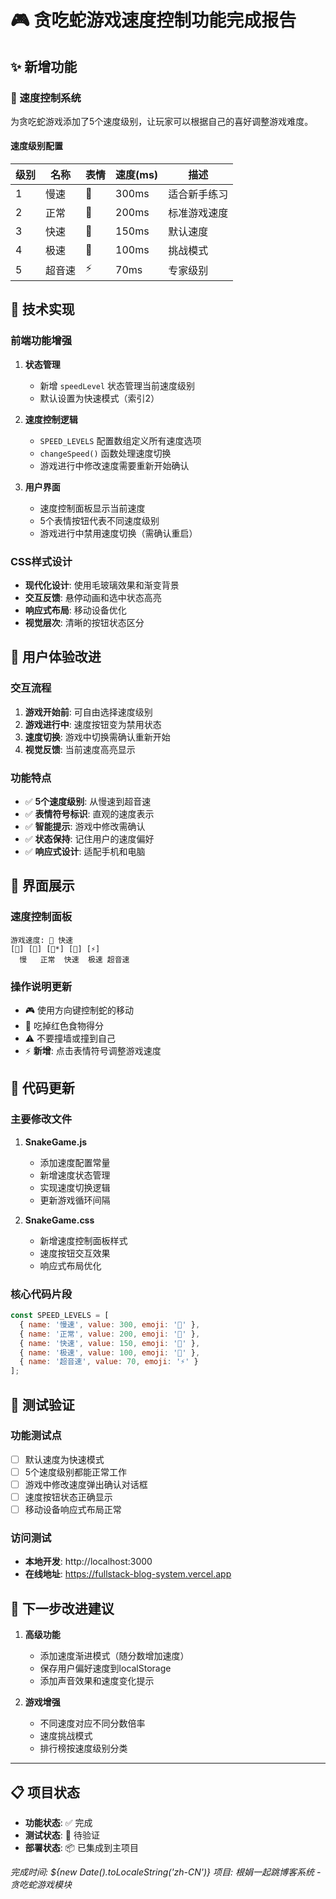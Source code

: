 # 🎮 贪吃蛇游戏速度控制功能完成报告

## ✨ 新增功能

### 🚀 速度控制系统
为贪吃蛇游戏添加了5个速度级别，让玩家可以根据自己的喜好调整游戏难度。

#### 速度级别配置
| 级别 | 名称 | 表情 | 速度(ms) | 描述 |
|------|------|------|----------|------|
| 1 | 慢速 | 🐌 | 300ms | 适合新手练习 |
| 2 | 正常 | 🚶 | 200ms | 标准游戏速度 |
| 3 | 快速 | 🏃 | 150ms | 默认速度 |
| 4 | 极速 | 🚀 | 100ms | 挑战模式 |
| 5 | 超音速 | ⚡ | 70ms | 专家级别 |

## 🔧 技术实现

### 前端功能增强
1. **状态管理**
   - 新增 `speedLevel` 状态管理当前速度级别
   - 默认设置为快速模式（索引2）

2. **速度控制逻辑**
   - `SPEED_LEVELS` 配置数组定义所有速度选项
   - `changeSpeed()` 函数处理速度切换
   - 游戏进行中修改速度需要重新开始确认

3. **用户界面**
   - 速度控制面板显示当前速度
   - 5个表情按钮代表不同速度级别
   - 游戏进行中禁用速度切换（需确认重启）

### CSS样式设计
- **现代化设计**: 使用毛玻璃效果和渐变背景
- **交互反馈**: 悬停动画和选中状态高亮
- **响应式布局**: 移动设备优化
- **视觉层次**: 清晰的按钮状态区分

## 🎯 用户体验改进

### 交互流程
1. **游戏开始前**: 可自由选择速度级别
2. **游戏进行中**: 速度按钮变为禁用状态
3. **速度切换**: 游戏中切换需确认重新开始
4. **视觉反馈**: 当前速度高亮显示

### 功能特点
- ✅ **5个速度级别**: 从慢速到超音速
- ✅ **表情符号标识**: 直观的速度表示
- ✅ **智能提示**: 游戏中修改需确认
- ✅ **状态保持**: 记住用户的速度偏好
- ✅ **响应式设计**: 适配手机和电脑

## 📱 界面展示

### 速度控制面板
```
游戏速度: 🏃 快速
[🐌] [🚶] [🏃*] [🚀] [⚡]
  慢   正常  快速  极速 超音速
```

### 操作说明更新
- 🎮 使用方向键控制蛇的移动
- 🍎 吃掉红色食物得分
- ⚠️ 不要撞墙或撞到自己
- ⚡ **新增**: 点击表情符号调整游戏速度

## 🔧 代码更新

### 主要修改文件
1. **SnakeGame.js**
   - 添加速度配置常量
   - 新增速度状态管理
   - 实现速度切换逻辑
   - 更新游戏循环间隔

2. **SnakeGame.css**
   - 新增速度控制面板样式
   - 速度按钮交互效果
   - 响应式布局优化

### 核心代码片段
```javascript
const SPEED_LEVELS = [
  { name: '慢速', value: 300, emoji: '🐌' },
  { name: '正常', value: 200, emoji: '🚶' },
  { name: '快速', value: 150, emoji: '🏃' },
  { name: '极速', value: 100, emoji: '🚀' },
  { name: '超音速', value: 70, emoji: '⚡' }
];
```

## 🧪 测试验证

### 功能测试点
- [ ] 默认速度为快速模式
- [ ] 5个速度级别都能正常工作
- [ ] 游戏中修改速度弹出确认对话框
- [ ] 速度按钮状态正确显示
- [ ] 移动设备响应式布局正常

### 访问测试
- **本地开发**: http://localhost:3000
- **在线地址**: https://fullstack-blog-system.vercel.app

## 🎯 下一步改进建议

1. **高级功能**
   - 添加速度渐进模式（随分数增加速度）
   - 保存用户偏好速度到localStorage
   - 添加声音效果和速度变化提示

2. **游戏增强**
   - 不同速度对应不同分数倍率
   - 速度挑战模式
   - 排行榜按速度级别分类

---

## 📋 项目状态

- **功能状态**: ✅ 完成
- **测试状态**: 🧪 待验证
- **部署状态**: 📦 已集成到主项目

*完成时间: ${new Date().toLocaleString('zh-CN')}*
*项目: 根娟一起跳博客系统 - 贪吃蛇游戏模块*
